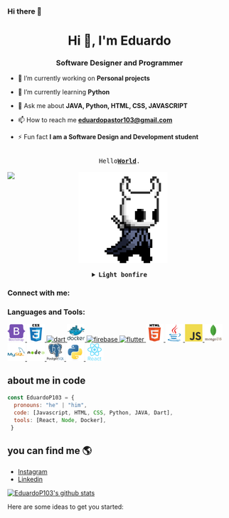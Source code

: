 ### Hi there 👋

<h1 align="center">Hi 👋, I'm Eduardo</h1>
<h3 align="center">Software Designer and Programmer</h3>

- 🔭 I’m currently working on **Personal projects**

- 🌱 I’m currently learning **Python**

- 💬 Ask me about **JAVA, Python, HTML, CSS, JAVASCRIPT**

- 📫 How to reach me **eduardopastor103@gmail.com**

- ⚡ Fun fact **I am a Software Design and Development student**
<p align="center">
  <br>
  <samp>
    Hello<b><a rel="nofollow noopener noreferrer" target="_blank" href="https://bio-link-orcin.vercel.app/">World</a></b>.
    <br><br>

<img align="left" src="https://github.com/anathayna/anathayna/blob/master/assets/pusheencode.gif"/>
</samp>

  <img src="https://raw.githubusercontent.com/TanZng/TanZng/master/assets/hollor_knight3.gif" width="200"/>

</p>


<details align="center">

<summary> <b> <samp> Light bonfire </samp></b></summary>
<samp>
 <b><h2 style="color: #fc6203">B O N F I R E &nbsp; L I T !</h2> </b>

<img src="https://raw.githubusercontent.com/TanZng/TanZng/master/assets/bonefire.gif" width="200"/>

</samp>
</details>
<h3 align="left">Connect with me:</h3>
<p align="left">
</p>

<h3 align="left">Languages and Tools:</h3>
<p align="left"> <a href="https://getbootstrap.com" target="_blank" rel="noreferrer"> <img src="https://raw.githubusercontent.com/devicons/devicon/master/icons/bootstrap/bootstrap-plain-wordmark.svg" alt="bootstrap" width="40" height="40"/> </a> <a href="https://www.w3schools.com/css/" target="_blank" rel="noreferrer"> <img src="https://raw.githubusercontent.com/devicons/devicon/master/icons/css3/css3-original-wordmark.svg" alt="css3" width="40" height="40"/> </a> <a href="https://dart.dev" target="_blank" rel="noreferrer"> <img src="https://www.vectorlogo.zone/logos/dartlang/dartlang-icon.svg" alt="dart" width="40" height="40"/> </a> <a href="https://www.docker.com/" target="_blank" rel="noreferrer"> <img src="https://raw.githubusercontent.com/devicons/devicon/master/icons/docker/docker-original-wordmark.svg" alt="docker" width="40" height="40"/> </a> <a href="https://firebase.google.com/" target="_blank" rel="noreferrer"> <img src="https://www.vectorlogo.zone/logos/firebase/firebase-icon.svg" alt="firebase" width="40" height="40"/> </a> <a href="https://flutter.dev" target="_blank" rel="noreferrer"> <img src="https://www.vectorlogo.zone/logos/flutterio/flutterio-icon.svg" alt="flutter" width="40" height="40"/> </a> <a href="https://www.w3.org/html/" target="_blank" rel="noreferrer"> <img src="https://raw.githubusercontent.com/devicons/devicon/master/icons/html5/html5-original-wordmark.svg" alt="html5" width="40" height="40"/> </a> <a href="https://www.java.com" target="_blank" rel="noreferrer"> <img src="https://raw.githubusercontent.com/devicons/devicon/master/icons/java/java-original.svg" alt="java" width="40" height="40"/> </a> <a href="https://developer.mozilla.org/en-US/docs/Web/JavaScript" target="_blank" rel="noreferrer"> <img src="https://raw.githubusercontent.com/devicons/devicon/master/icons/javascript/javascript-original.svg" alt="javascript" width="40" height="40"/> </a> <a href="https://www.mongodb.com/" target="_blank" rel="noreferrer"> <img src="https://raw.githubusercontent.com/devicons/devicon/master/icons/mongodb/mongodb-original-wordmark.svg" alt="mongodb" width="40" height="40"/> </a> <a href="https://www.mysql.com/" target="_blank" rel="noreferrer"> <img src="https://raw.githubusercontent.com/devicons/devicon/master/icons/mysql/mysql-original-wordmark.svg" alt="mysql" width="40" height="40"/> </a> <a href="https://nodejs.org" target="_blank" rel="noreferrer"> <img src="https://raw.githubusercontent.com/devicons/devicon/master/icons/nodejs/nodejs-original-wordmark.svg" alt="nodejs" width="40" height="40"/> </a> <a href="https://www.postgresql.org" target="_blank" rel="noreferrer"> <img src="https://raw.githubusercontent.com/devicons/devicon/master/icons/postgresql/postgresql-original-wordmark.svg" alt="postgresql" width="40" height="40"/> </a> <a href="https://www.python.org" target="_blank" rel="noreferrer"> <img src="https://raw.githubusercontent.com/devicons/devicon/master/icons/python/python-original.svg" alt="python" width="40" height="40"/> </a> <a href="https://reactjs.org/" target="_blank" rel="noreferrer"> <img src="https://raw.githubusercontent.com/devicons/devicon/master/icons/react/react-original-wordmark.svg" alt="react" width="40" height="40"/> </a> </p>


## about me in code
```js 
const EduardoP103 = {
  pronouns: "he" | "him",
  code: [Javascript, HTML, CSS, Python, JAVA, Dart],
  tools: [React, Node, Docker],
 }
 ```
 
 ## you can find me 🌎
 - [Instagram](https://www.instagram.com/eduardo_pastor18)
 - [Linkedin](https://www.linkedin.com/in/eduardo-pastor-8917631a5)
 
[![EduardoP103's github stats](https://github-readme-stats.vercel.app/api?username=eduardop103)](https://github.com/anuraghaza/github-readme-stats)

Here are some ideas to get you started: 
